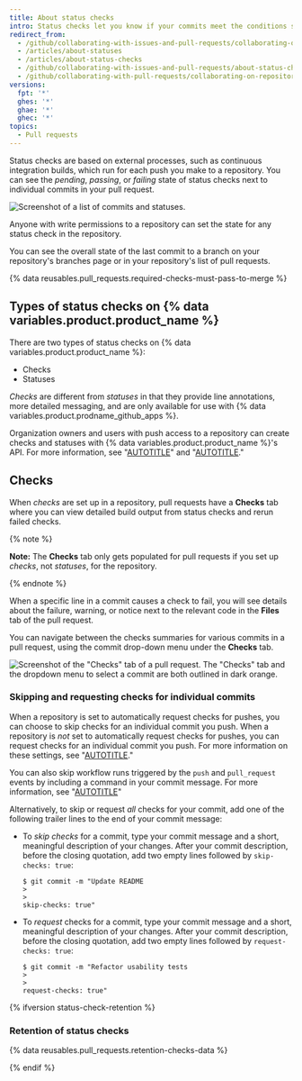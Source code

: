 ```yaml
---
title: About status checks
intro: Status checks let you know if your commits meet the conditions set for the repository you're contributing to.
redirect_from:
  - /github/collaborating-with-issues-and-pull-requests/collaborating-on-repositories-with-code-quality-features/about-status-checks
  - /articles/about-statuses
  - /articles/about-status-checks
  - /github/collaborating-with-issues-and-pull-requests/about-status-checks
  - /github/collaborating-with-pull-requests/collaborating-on-repositories-with-code-quality-features/about-status-checks
versions:
  fpt: '*'
  ghes: '*'
  ghae: '*'
  ghec: '*'
topics:
  - Pull requests
---
```

Status checks are based on external processes, such as continuous integration builds, which run for each push you make to a repository. You can see the _pending_, _passing_, or _failing_ state of status checks next to individual commits in your pull request.

![Screenshot of a list of commits and statuses.](/assets/images/help/pull_requests/commit-list-statuses.png)

Anyone with write permissions to a repository can set the state for any status check in the repository.

You can see the overall state of the last commit to a branch on your repository's branches page or in your repository's list of pull requests.

{% data reusables.pull_requests.required-checks-must-pass-to-merge %}

## Types of status checks on {% data variables.product.product_name %}

There are two types of status checks on {% data variables.product.product_name %}:

- Checks
- Statuses

_Checks_ are different from _statuses_ in that they provide line annotations, more detailed messaging, and are only available for use with {% data variables.product.prodname_github_apps %}.

Organization owners and users with push access to a repository can create checks and statuses with {% data variables.product.product_name %}'s API. For more information, see "[AUTOTITLE](/rest/checks)" and "[AUTOTITLE](/rest/commits#commit-statuses)."

## Checks

When _checks_ are set up in a repository, pull requests have a **Checks** tab where you can view detailed build output from status checks and rerun failed checks.

{% note %}

**Note:** The **Checks** tab only gets populated for pull requests if you set up _checks_, not _statuses_, for the repository.

{% endnote %}

When a specific line in a commit causes a check to fail, you will see details about the failure, warning, or notice next to the relevant code in the **Files** tab of the pull request.

You can navigate between the checks summaries for various commits in a pull request, using the commit drop-down menu under the **Checks** tab.

![Screenshot of the "Checks" tab of a pull request. The "Checks" tab and the dropdown menu to select a commit are both outlined in dark orange.](/assets/images/help/pull_requests/checks-summary-for-various-commits.png)

### Skipping and requesting checks for individual commits

When a repository is set to automatically request checks for pushes, you can choose to skip checks for an individual commit you push. When a repository is _not_ set to  automatically request checks for pushes, you can request checks for an individual commit you push. For more information on these settings, see "[AUTOTITLE](/rest/checks#update-repository-preferences-for-check-suites)."

You can also skip workflow runs triggered by the `push` and `pull_request` events by including a command in your commit message. For more information, see "[AUTOTITLE](/actions/managing-workflow-runs/skipping-workflow-runs)"

Alternatively, to skip or request _all_ checks for your commit, add one of the following trailer lines to the end of your commit message:

- To _skip checks_ for a commit, type your commit message and a short, meaningful description of your changes. After your commit description, before the closing quotation, add two empty lines followed by `skip-checks: true`:
  ```shell
  $ git commit -m "Update README
  >
  >
  skip-checks: true"
  ```
- To _request_ checks for a commit, type your commit message and a short, meaningful description of your changes. After your commit description, before the closing quotation, add two empty lines followed by `request-checks: true`:
  ```shell
  $ git commit -m "Refactor usability tests
  >
  >
  request-checks: true"
  ```

{% ifversion status-check-retention %}
### Retention of status checks

{% data reusables.pull_requests.retention-checks-data %}

{% endif %}
